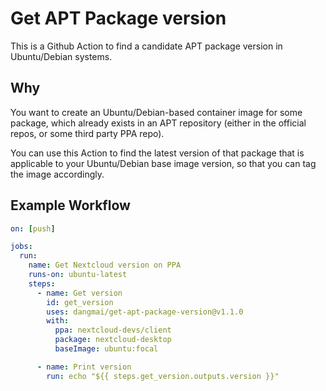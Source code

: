 # Get APT Package version

This is a Github Action to find a candidate APT package version in Ubuntu/Debian systems.

## Why

You want to create an Ubuntu/Debian-based container image for some package,
which already exists in an APT repository (either in the official repos,
or some third party PPA repo).

You can use this Action to find the latest version of that package that is
applicable to your Ubuntu/Debian base image version,
so that you can tag the image accordingly.

## Example Workflow

```yaml
on: [push]

jobs:
  run:
    name: Get Nextcloud version on PPA
    runs-on: ubuntu-latest
    steps:
      - name: Get version
        id: get_version
        uses: dangmai/get-apt-package-version@v1.1.0
        with:
          ppa: nextcloud-devs/client
          package: nextcloud-desktop
          baseImage: ubuntu:focal

      - name: Print version
        run: echo "${{ steps.get_version.outputs.version }}"
```
